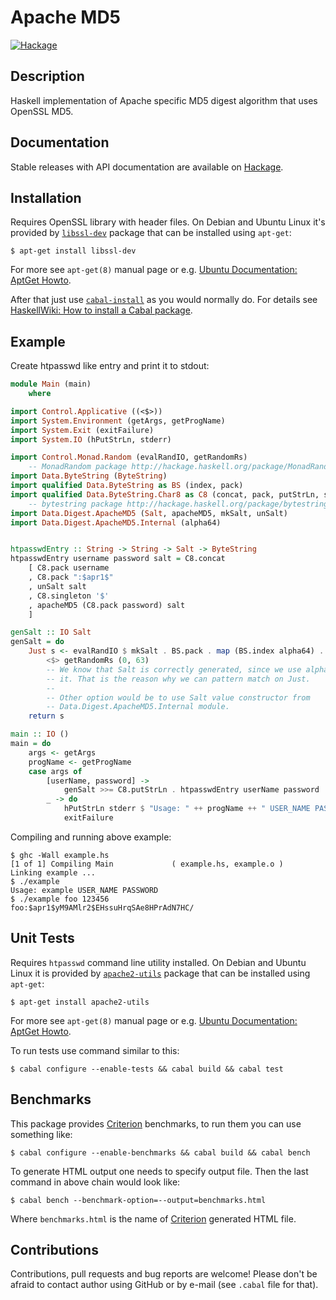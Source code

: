 Apache MD5
==========

[![Hackage](http://img.shields.io/hackage/v/apache-md5.svg)][Hackage: apache-md5]


Description
-----------

Haskell implementation of Apache specific MD5 digest algorithm that uses
OpenSSL MD5.


Documentation
-------------

Stable releases with API documentation are available on
[Hackage][Hackage: apache-md5].


Installation
------------

Requires OpenSSL library with header files. On Debian and Ubuntu Linux it's
provided by [`libssl-dev`][libssl-dev] package that can be installed using
`apt-get`:

    $ apt-get install libssl-dev

For more see `apt-get(8)` manual page or e.g. [Ubuntu Documentation: AptGet
Howto][apt-get-howto].

After that just use [`cabal-install`][cabal-install] as you would normally do.
For details see [HaskellWiki: How to install a Cabal package][].


Example
-------

Create htpasswd like entry and print it to stdout:

```Haskell
module Main (main)
    where

import Control.Applicative ((<$>))
import System.Environment (getArgs, getProgName)
import System.Exit (exitFailure)
import System.IO (hPutStrLn, stderr)

import Control.Monad.Random (evalRandIO, getRandomRs)
    -- MonadRandom package http://hackage.haskell.org/package/MonadRandom/
import Data.ByteString (ByteString)
import qualified Data.ByteString as BS (index, pack)
import qualified Data.ByteString.Char8 as C8 (concat, pack, putStrLn, singleton)
    -- bytestring package http://hackage.haskell.org/package/bytestring
import Data.Digest.ApacheMD5 (Salt, apacheMD5, mkSalt, unSalt)
import Data.Digest.ApacheMD5.Internal (alpha64)


htpasswdEntry :: String -> String -> Salt -> ByteString
htpasswdEntry username password salt = C8.concat
    [ C8.pack username
    , C8.pack ":$apr1$"
    , unSalt salt
    , C8.singleton '$'
    , apacheMD5 (C8.pack password) salt
    ]

genSalt :: IO Salt
genSalt = do
    Just s <- evalRandIO $ mkSalt . BS.pack . map (BS.index alpha64) . take 8
        <$> getRandomRs (0, 63)
        -- We know that Salt is correctly generated, since we use alpha64 to do
        -- it. That is the reason why we can pattern match on Just.
        --
        -- Other option would be to use Salt value constructor from
        -- Data.Digest.ApacheMD5.Internal module.
    return s

main :: IO ()
main = do
    args <- getArgs
    progName <- getProgName
    case args of
        [userName, password] ->
            genSalt >>= C8.putStrLn . htpasswdEntry userName password
        _ -> do
            hPutStrLn stderr $ "Usage: " ++ progName ++ " USER_NAME PASSWORD"
            exitFailure
```

Compiling and running above example:

    $ ghc -Wall example.hs
    [1 of 1] Compiling Main             ( example.hs, example.o )
    Linking example ...
    $ ./example
    Usage: example USER_NAME PASSWORD
    $ ./example foo 123456
    foo:$apr1$yM9AMlr2$EHssuHrqSAe8HPrAdN7HC/


Unit Tests
----------

Requires `htpasswd` command line utility installed. On Debian and Ubuntu Linux
it is provided by [`apache2-utils`][apache2-utils] package that can be
installed using `apt-get`:

    $ apt-get install apache2-utils

For more see `apt-get(8)` manual page or e.g. [Ubuntu Documentation: AptGet
Howto][apt-get-howto].

To run tests use command similar to this:

    $ cabal configure --enable-tests && cabal build && cabal test


Benchmarks
----------

This package provides [Criterion][] benchmarks, to run them you can use
something like:

    $ cabal configure --enable-benchmarks && cabal build && cabal bench

To generate HTML output one needs to specify output file. Then the last
command in above chain would look like:

    $ cabal bench --benchmark-option=--output=benchmarks.html

Where `benchmarks.html` is the name of [Criterion][] generated HTML file.


Contributions
-------------

Contributions, pull requests and bug reports are welcome! Please don't be
afraid to contact author using GitHub or by e-mail (see `.cabal` file for
that).


[apache2-utils]:
    http://packages.debian.org/stable/apache2-utils
[apt-get-howto]:
    https://help.ubuntu.com/community/AptGet/Howto
[cabal-install]:
    http://haskell.org/haskellwiki/Cabal-Install
[Criterion]:
    http://hackage.haskell.org/package/criterion
[Hackage: apache-md5]:
    http://hackage.haskell.org/package/apache-md5
[HaskellWiki: How to install a Cabal package]:
    http://haskell.org/haskellwiki/Cabal/How_to_install_a_Cabal_package
[libssl-dev]:
    http://packages.debian.org/lenny/libssl-dev
